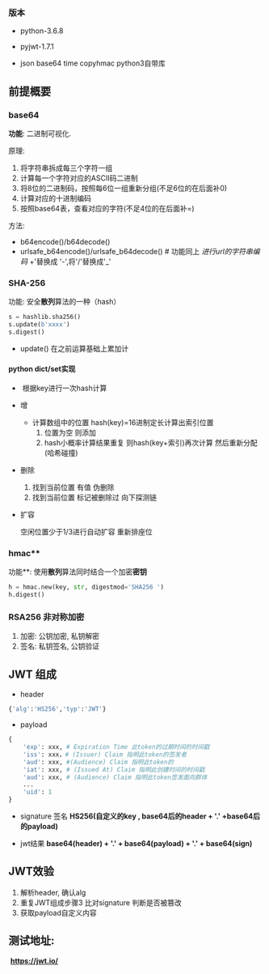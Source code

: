 ### 版本

- python-3.6.8

- pyjwt-1.7.1

- json   base64   time   copyhmac python3自带库

## 前提概要

### **base64**

**功能**: 二进制可视化.

原理:

1. 将字符串拆成每三个字符一组
2. 计算每一个字符对应的ASCII码二进制
3. 将8位的二进制码，按照每6位一组重新分组(不足6位的在后面补0)
4. 计算对应的十进制编码
5. 按照base64表，查看对应的字符(不足4位的在后面补=)

方法:

- b64encode()/b64decode()
- urlsafe_b64encode()/urlsafe_b64decode() #  功能同上  *进行url的字符串编码*    +'替换成 '-',将'/'替换成'_'  



### SHA-256

功能: 安全**散列**算法的一种（hash）

```python
s = hashlib.sha256()
s.update(b'xxxx')
s.digest()
```

- update() 在之前运算基础上累加计

  

#### python dict/set实现



- ​	根据key进行一次hash计算
- 增
  - 计算数组中的位置 hash(key)=16进制定长计算出索引位置
    1. 位置为空 则添加
    2. hash小概率计算结果重复 则hash(key+索引)再次计算 然后重新分配(哈希碰撞)
- 删除
  1. 找到当前位置 有值 伪删除
  2. 找到当前位置 标记被删除过 向下探测链

- 扩容

  空闲位置少于1/3进行自动扩容  重新排座位



### hmac**

功能**: 使用**散列**算法同时结合一个加密**密钥**

```python
h = hmac.new(key, str, digestmod='SHA256 ')
h.digest() 
```



### RSA256 非对称加密
1. 加密: 公钥加密, 私钥解密
2. 签名: 私钥签名, 公钥验证

## JWT 组成

- header

```python
{'alg':'HS256','typ':'JWT'}
```

- payload

```python
{
    'exp': xxx, # Expiration Time 此token的过期时间的时间戳
    'iss': xxx，# (Issuer) Claim 指明此token的签发者
    'aud': xxx, #(Audience) Claim 指明此token的
    'iat': xxx, # (Issued At) Claim 指明此创建时间的时间戳
    'aud': xxx, # (Audience) Claim 指明此token签发面向群体
    ...
    'uid': 1
}
```

- signature 签名 **HS256(自定义的key , base64后的header + '.' +base64后的payload)**

- jwt结果    **base64(header) + '.' + base64(payload) + '.' + base64(sign)**



## JWT效验

1. 解析header, 确认alg
2. 重复JWT组成步骤3  比对signature 判断是否被篡改
3. 获取payload自定义内容



## 测试地址: 

​	**https://jwt.io/**